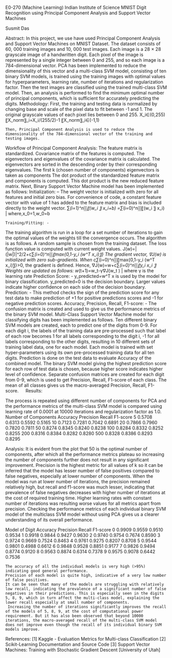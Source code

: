 E0-270 (Machine Learning)
Indian Institute of Science
MNIST Digit Recognition using Principal Component Analysis and Support Vector Machines

Susmit Das



Abstract:
In this project, we use have used Principal Component Analysis and Support Vector Machines on MNIST Dataset. The dataset consists of 60, 000 training images and 10, 000 test images. Each image is a 28 × 28 grayscale image of a handwritten digit. Each pixel of the image is represented by a single integer between 0 and 255, and so each image is a 784-dimensional vector. PCA has been implemented to reduce the dimensionality of this vector and a multi-class SVM model, consisting of ten binary SVM models, is trained using the training images with optimal values for hyperparameters, learning rate, number of iterations and regularization factor. Then the test images are classified using the trained multi-class SVM model. Then, an analysis is performed to find the minimum optimal number of principal components, which is sufficient for accurately predicting the digits.
Methodology:
	First, the training and testing data is normalized by changing base and scale of the pixel data to fit between -1 and 1. The original grayscale values of each pixel lies between 0 and 255. 
X_i∈(0,255)
〖X_norm〗_i=X_i/(255/2)-1
〖X_norm〗_i∈(-1,1)

	Then, Principal Component Analysis is used to reduce the dimensionality of the 784-dimensional vector of the training and testing images.
Workflow of Principal Component Analysis:
	The feature matrix is standardized.
	Covariance matrix of the features is computed.
	The eigenvectors and eigenvalues of the covariance matrix is calculated.
	The eigenvectors are sorted in the descending order by their corresponding eigenvalues.
	The first k (chosen number of components) eigenvectors is taken as components
	The dot product of the standardized feature matrix and components is computed.
	This dot product is the new reduced feature matrix.
	Next, Binary Support Vector Machine model has been implemented as follows:
	Initialization: – The weight vector is initialized with zero for all features and initial zero bias. For convenience of code, a constant feature vector with value of 1 has added to the feature matrix and bias is included directly to the weight vector.
∑_(i=1)^n▒〖(w_i 〗 x_i+b) =∑_(i=0)^n▒〖(w_i 〗 x_i)        | where,x_0=1,w_0=b

	Training/Fitting: -
The training algorithm is run in a loop for a set number of iterations to gain the optimal values of the weights till the convergence occurs. The algorithm is as follows.
	A random sample is chosen from the training dataset.
	The loss function value is computed with current weight values.
J(w)=|(|w|)|^2/2+c∑_(i=0)^n▒〖max⁡{0,1-y_i (w^T x_i)〗}
	The gradient vector, ∇J(w) is initialized with zero sub-gradients.
	When c∑_(i=0)^n▒〖max⁡{0,1-y_i (w^T x_i)〗}>0, the gradient is defined. Hence,
∇J(w)=w+c∑_(i=0)^n▒〖y_i x_i 〗
	Weights are updated as follows:
w_(t+1)=w_t-γ∇J(w_t )              | where γ is the learning rate
	Prediction Score: - y_predicted=w^T x is used by the model for binary classification.  y_predicted=0 is the decision boundary. Larger values indicate higher confidence on each side of the decision boundary.
	Prediction: - This method checks the sign of the prediction score for any test data to make prediction of +1 for positive predictions scores and -1 for negative prediction scores.
	Accuracy, Precision, Recall, F1-score: - The confusion matrix is created and used to give us the performance metrics of the binary SVM model.
	Multi-Class Support Vector Machine model for classifying digits has been implemented as follows.
	Ten different binary SVM models are created, each to predict one of the digits from 0-9.
	For each digit i, the labels of the training data are pre-processed such that label of each row becomes 1 for all labels corresponding to the digit i, -1 for all labels corresponding to the other digits, resulting in 10 different sets of training label data, one for each model.
	Each model is trained with set hyper-parameters using its own pre-processed training data for all ten digits.
	Prediction is done on the test data to evaluate Accuracy of the combined model. The binary SVM model giving the highest prediction score for each row of test data is chosen, because higher score indicates higher level of confidence.
	Separate confusion matrices are created for each digit from 0-9, which is used to get Precision, Recall, F1-score of each class. The mean of all classes gives us the macro-averaged Precision, Recall, F1-score.
 
Results:
















The process is repeated using different number of components for PCA and the performance metrics of the multi-class SVM model is compared using learning rate of 0.0001 at 10000 iterations and regularization factor as 1.0.
Number of Components	Accuracy	Precision	Recall	F1-score
5	0.5708	0.6313	0.5592	0.5165
10	0.7123	0.7281	0.7042	0.6891
20	0.7866	0.7960	0.7820	0.7811
50	0.8274	0.8345	0.8240	0.8238
100	0.8284	0.8332	0.8252	0.8255
200	0.8316	0.8384	0.8282	0.8280
500	0.8328	0.8386	0.8293	0.8295

Analysis:
	It is evident from the plot that 50 is the optimal number of components, after which all the performance metrics plateau so increasing the number of components further does not result in any significant improvement.
	Precision is the highest metric for all values of k so it can be inferred that the model has lesser number of false positives compared to false negatives, especially at lower number of components.
	When the model was run at lower number of iterations, the precision remained relatively high, but recall and f1-score was much lesser, indicating that prevalence of false negatives decreases with higher number of iterations at the cost of required training time.
	Higher learning rates with constant number of iterations was resulting worse values for all metrics apart from precision.
Checking the performance metrics of each individual binary SVM model of the multiclass SVM model without using PCA gives us a clearer understanding of its overall performance.







	









Model of Digit	Accuracy	Precision	Recall	F1-score
0	0.9909	0.9559	0.9510	0.9534
1	0.9918	0.9844	0.9427	0.9630
2	0.9740	0.9754	0.7674	0.8590
3	0.9724	0.9669	0.7524	0.8463
4	0.9761	0.9275	0.8207	0.8708
5	0.9544	0.9801	0.4988	0.6612
6	0.9848	0.9528	0.8851	0.9177
7	0.9826	0.9494	0.8774	0.9120
8	0.9563	0.8874	0.6314	0.7378
9	0.9575	0.9078	0.6442	0.7536

	The accuracy of all the individual models is very high (>95%) indicating good general performance.
	Precision of each model is quite high, indicative of a very low number of false positives.
	It can be seen that many of the models are struggling with relatively low recall, indicating the prevalence of a significant number of false negatives in their predictions. This is especially seen in the digits 5, 8, 9, which in turn affect the multi-class model, explaining the lower recall especially at small number of components.
	 Increasing the number of iterations significantly improves the recall of the models of 5, 8, 9, at the cost of computational power requirement. But it has also been observed that beyond 10000 iterations, the macro-averaged recall of the multi-class SVM model does not improve even though the recall of its individual binary SVM models improve.
References:
[1] Kaggle - Evaluation Metrics for Multi-class Classification
[2] Scikit-Learning Documentation and Source Code
[3] Support Vector Machines: Training with Stochastic Gradient Descent [University of Utah]
